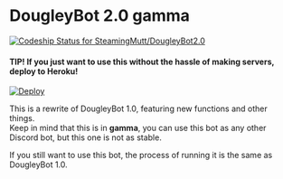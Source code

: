 # DougleyBot 2.0 gamma
[ ![Codeship Status for SteamingMutt/DougleyBot2.0](https://codeship.com/projects/d0626130-8ac5-0133-4246-7246c649b408/status?branch=master)](https://codeship.com/projects/123527)

#### TIP! If you just want to use this without the hassle of making servers, deploy to Heroku!
[![Deploy](https://www.herokucdn.com/deploy/button.png)](https://heroku.com/deploy)

This is a rewrite of DougleyBot 1.0, featuring new functions and other things.   
Keep in mind that this is in **gamma**, you can use this bot as any other Discord bot, but this one is not as stable.

If you still want to use this bot, the process of running it is the same as DougleyBot 1.0.
